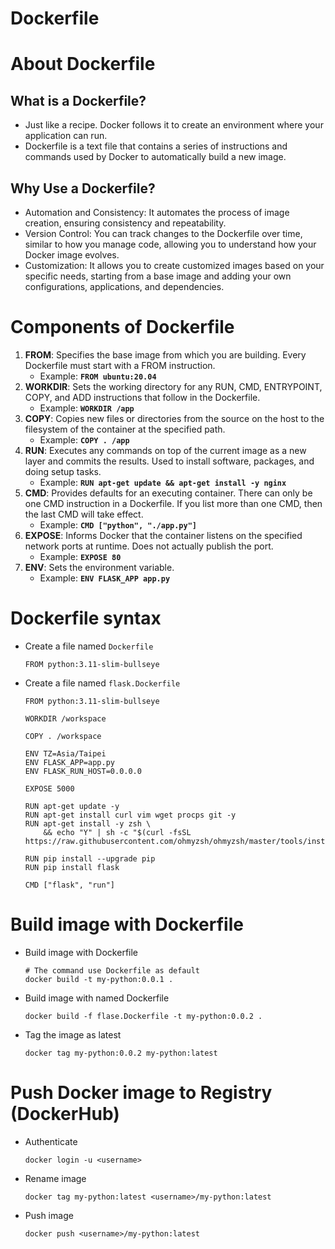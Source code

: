 # Dockerfile

# About Dockerfile

## **What is a Dockerfile?**

- Just like a recipe. Docker follows it to create an environment where your application can run.
- Dockerfile is a text file that contains a series of instructions and commands used by Docker to automatically build a new image.

## **Why Use a Dockerfile?**

- Automation and Consistency: It automates the process of image creation, ensuring consistency and repeatability.
- Version Control: You can track changes to the Dockerfile over time, similar to how you manage code, allowing you to understand how your Docker image evolves.
- Customization: It allows you to create customized images based on your specific needs, starting from a base image and adding your own configurations, applications, and dependencies.

# Components of Dockerfile

1. **FROM**: Specifies the base image from which you are building. Every Dockerfile must start with a FROM instruction.
    - Example: **`FROM ubuntu:20.04`**
2. **WORKDIR**: Sets the working directory for any RUN, CMD, ENTRYPOINT, COPY, and ADD instructions that follow in the Dockerfile.
    - Example: **`WORKDIR /app`**
3. **COPY**: Copies new files or directories from the source on the host to the filesystem of the container at the specified path.
    - Example: **`COPY . /app`**
4. **RUN**: Executes any commands on top of the current image as a new layer and commits the results. Used to install software, packages, and doing setup tasks.
    - Example: **`RUN apt-get update && apt-get install -y nginx`**
5. **CMD**: Provides defaults for an executing container. There can only be one CMD instruction in a Dockerfile. If you list more than one CMD, then the last CMD will take effect.
    - Example: **`CMD ["python", "./app.py"]`**
6. **EXPOSE**: Informs Docker that the container listens on the specified network ports at runtime. Does not actually publish the port.
    - Example: **`EXPOSE 80`**
7. **ENV**: Sets the environment variable.
    - Example: **`ENV FLASK_APP app.py`**

# Dockerfile syntax

- Create a file named `Dockerfile`

    ```docker
    FROM python:3.11-slim-bullseye
    ```

- Create a file named `flask.Dockerfile`

    ```docker
    FROM python:3.11-slim-bullseye

    WORKDIR /workspace

    COPY . /workspace

    ENV TZ=Asia/Taipei
    ENV FLASK_APP=app.py
    ENV FLASK_RUN_HOST=0.0.0.0

    EXPOSE 5000

    RUN apt-get update -y
    RUN apt-get install curl vim wget procps git -y
    RUN apt-get install -y zsh \
        && echo "Y" | sh -c "$(curl -fsSL https://raw.githubusercontent.com/ohmyzsh/ohmyzsh/master/tools/install.sh)"

    RUN pip install --upgrade pip
    RUN pip install flask

    CMD ["flask", "run"]
    ```


# Build image with Dockerfile

- Build image with Dockerfile

    ```docker
    # The command use Dockerfile as default
    docker build -t my-python:0.0.1 .
    ```

- Build image with named Dockerfile

    ```docker
    docker build -f flase.Dockerfile -t my-python:0.0.2 .
    ```

- Tag the image as latest

    ```docker
    docker tag my-python:0.0.2 my-python:latest
    ```


# Push Docker image to Registry (DockerHub)

- Authenticate

    ```docker
    docker login -u <username>
    ```

- Rename image

    ```docker
    docker tag my-python:latest <username>/my-python:latest
    ```

- Push image
    ```docker
    docker push <username>/my-python:latest
    ```
